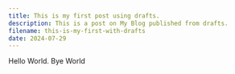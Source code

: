 ```yaml
---
title: This is my first post using drafts.
description: This is a post on My Blog published from drafts.
filename: this-is-my-first-with-drafts
date: 2024-07-29
---
```


Hello World. Bye World

